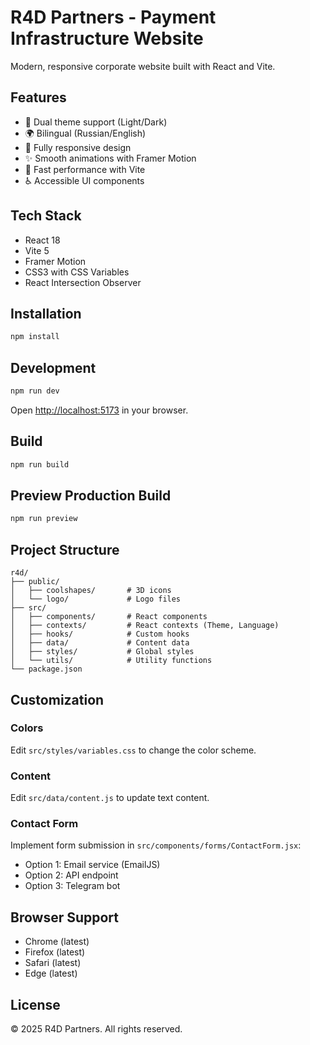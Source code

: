 # R4D Partners - Payment Infrastructure Website

Modern, responsive corporate website built with React and Vite.

## Features

- 🎨 Dual theme support (Light/Dark)
- 🌍 Bilingual (Russian/English)
- 📱 Fully responsive design
- ✨ Smooth animations with Framer Motion
- 🚀 Fast performance with Vite
- ♿ Accessible UI components

## Tech Stack

- React 18
- Vite 5
- Framer Motion
- CSS3 with CSS Variables
- React Intersection Observer

## Installation

```bash
npm install
```

## Development

```bash
npm run dev
```

Open [http://localhost:5173](http://localhost:5173) in your browser.

## Build

```bash
npm run build
```

## Preview Production Build

```bash
npm run preview
```

## Project Structure

```
r4d/
├── public/
│   ├── coolshapes/       # 3D icons
│   └── logo/             # Logo files
├── src/
│   ├── components/       # React components
│   ├── contexts/         # React contexts (Theme, Language)
│   ├── hooks/            # Custom hooks
│   ├── data/             # Content data
│   ├── styles/           # Global styles
│   └── utils/            # Utility functions
└── package.json
```

## Customization

### Colors

Edit `src/styles/variables.css` to change the color scheme.

### Content

Edit `src/data/content.js` to update text content.

### Contact Form

Implement form submission in `src/components/forms/ContactForm.jsx`:
- Option 1: Email service (EmailJS)
- Option 2: API endpoint
- Option 3: Telegram bot

## Browser Support

- Chrome (latest)
- Firefox (latest)
- Safari (latest)
- Edge (latest)

## License

© 2025 R4D Partners. All rights reserved.
